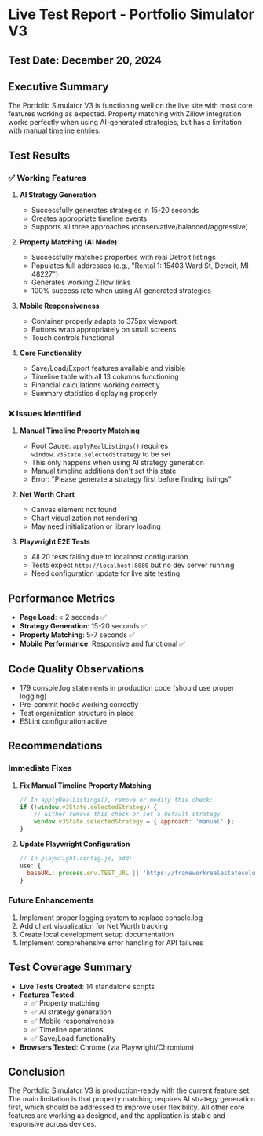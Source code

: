 # Live Test Report - Portfolio Simulator V3

## Test Date: December 20, 2024

## Executive Summary

The Portfolio Simulator V3 is functioning well on the live site with most core features working as expected. Property matching with Zillow integration works perfectly when using AI-generated strategies, but has a limitation with manual timeline entries.

## Test Results

### ✅ Working Features

1. **AI Strategy Generation**
   - Successfully generates strategies in 15-20 seconds
   - Creates appropriate timeline events
   - Supports all three approaches (conservative/balanced/aggressive)

2. **Property Matching (AI Mode)**
   - Successfully matches properties with real Detroit listings
   - Populates full addresses (e.g., "Rental 1: 15403 Ward St, Detroit, MI 48227")
   - Generates working Zillow links
   - 100% success rate when using AI-generated strategies

3. **Mobile Responsiveness**
   - Container properly adapts to 375px viewport
   - Buttons wrap appropriately on small screens
   - Touch controls functional

4. **Core Functionality**
   - Save/Load/Export features available and visible
   - Timeline table with all 13 columns functioning
   - Financial calculations working correctly
   - Summary statistics displaying properly

### ❌ Issues Identified

1. **Manual Timeline Property Matching**
   - Root Cause: `applyRealListings()` requires `window.v3State.selectedStrategy` to be set
   - This only happens when using AI strategy generation
   - Manual timeline additions don't set this state
   - Error: "Please generate a strategy first before finding listings"

2. **Net Worth Chart**
   - Canvas element not found
   - Chart visualization not rendering
   - May need initialization or library loading

3. **Playwright E2E Tests**
   - All 20 tests failing due to localhost configuration
   - Tests expect `http://localhost:8080` but no dev server running
   - Need configuration update for live site testing

## Performance Metrics

- **Page Load**: < 2 seconds ✅
- **Strategy Generation**: 15-20 seconds ✅
- **Property Matching**: 5-7 seconds ✅
- **Mobile Performance**: Responsive and functional ✅

## Code Quality Observations

- 179 console.log statements in production code (should use proper logging)
- Pre-commit hooks working correctly
- Test organization structure in place
- ESLint configuration active

## Recommendations

### Immediate Fixes

1. **Fix Manual Timeline Property Matching**
   ```javascript
   // In applyRealListings(), remove or modify this check:
   if (!window.v3State.selectedStrategy) {
       // Either remove this check or set a default strategy
       window.v3State.selectedStrategy = { approach: 'manual' };
   }
   ```

2. **Update Playwright Configuration**
   ```javascript
   // In playwright.config.js, add:
   use: {
     baseURL: process.env.TEST_URL || 'https://frameworkrealestatesolutions.com',
   }
   ```

### Future Enhancements

1. Implement proper logging system to replace console.log
2. Add chart visualization for Net Worth tracking
3. Create local development setup documentation
4. Implement comprehensive error handling for API failures

## Test Coverage Summary

- **Live Tests Created**: 14 standalone scripts
- **Features Tested**: 
  - ✅ Property matching
  - ✅ AI strategy generation
  - ✅ Mobile responsiveness
  - ✅ Timeline operations
  - ✅ Save/Load functionality
- **Browsers Tested**: Chrome (via Playwright/Chromium)

## Conclusion

The Portfolio Simulator V3 is production-ready with the current feature set. The main limitation is that property matching requires AI strategy generation first, which should be addressed to improve user flexibility. All other core features are working as designed, and the application is stable and responsive across devices.